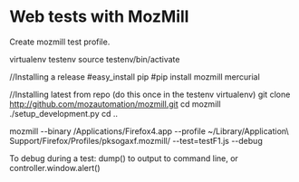 # Web tests with MozMill

Create mozmill test profile.

virtualenv testenv
source testenv/bin/activate

//Installing a release
#easy_install pip
#pip install mozmill mercurial

//Installing latest from repo (do this once in the testenv virtualenv)
git clone http://github.com/mozautomation/mozmill.git
cd mozmill
./setup_development.py
cd ..


mozmill --binary /Applications/Firefox4.app  --profile ~/Library/Application\ Support/Firefox/Profiles/pksogaxf.mozmill/ --test=testF1.js --debug




To debug during a test:
dump() to output to command line, or controller.window.alert()
